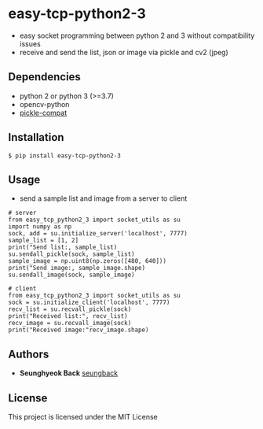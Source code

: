 # easy-tcp-python2-3

- easy socket programming between python 2 and 3 without compatibility issues
- receive and send the list, json or image via pickle and cv2 (jpeg)

## Dependencies
- python 2 or python 3 (>=3.7)
- opencv-python
- [pickle-compat](https://pypi.org/project/pickle-compat/)

## Installation
```
$ pip install easy-tcp-python2-3
```

## Usage

- send a sample list and image from a server to client
```
# server
from easy_tcp_python2_3 import socket_utils as su
import numpy as np
sock, add = su.initialize_server('localhost', 7777)
sample_list = [1, 2]
print("Send list:, sample_list)
su.sendall_pickle(sock, sample_list)
sample_image = np.uint8(np.zeros([480, 640]))
print("Send image:, sample_image.shape)
su.sendall_image(sock, sample_image)

# client
from easy_tcp_python2_3 import socket_utils as su
sock = su.initialize_client('localhost', 7777)
recv_list = su.recvall_pickle(sock)
print("Received list:", recv_list)
recv_image = su.recvall_image(sock)
print("Received image:"recv_image.shape)
```

## Authors
* **Seunghyeok Back** [seungback](https://github.com/SeungBack)

## License
This project is licensed under the MIT License
